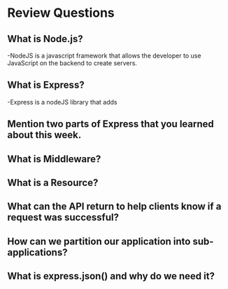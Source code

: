 # Review Questions

## What is Node.js?
-NodeJS is a javascript framework that allows the developer to use JavaScript on the backend to create servers.

## What is Express?
-Express is a nodeJS library that adds

## Mention two parts of Express that you learned about this week.

## What is Middleware?

## What is a Resource?

## What can the API return to help clients know if a request was successful?

## How can we partition our application into sub-applications?

## What is express.json() and why do we need it?
